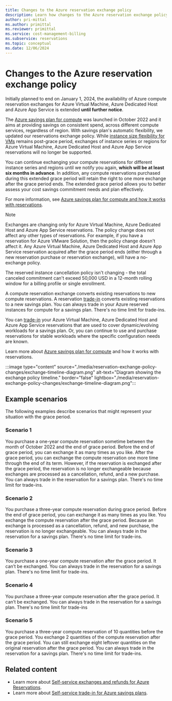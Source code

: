 ```yaml
---
title: Changes to the Azure reservation exchange policy
description: Learn how changes to the Azure reservation exchange policy might affect you.
author: pri-mittal
ms.author: primittal
ms.reviewer: primittal
ms.service: cost-management-billing
ms.subservice: reservations
ms.topic: conceptual
ms.date: 12/06/2024
---
```


# Changes to the Azure reservation exchange policy

Initially planned to end on January 1, 2024, the availability of Azure compute reservation exchanges for Azure Virtual Machine, Azure Dedicated Host and Azure App Service is extended **until further notice**.

The [Azure savings plan for compute](https://azure.microsoft.com/pricing/offers/savings-plan-compute) was launched in October 2022 and it aims at providing savings on consistent spend, across different compute services, regardless of region. With savings plan's automatic flexibility, we updated our reservations exchange policy. While [instance size flexibility for VMs](/azure/virtual-machines/reserved-vm-instance-size-flexibility) remains post-grace period, exchanges of instance series or regions for Azure Virtual Machine, Azure Dedicated Host and Azure App Service reservations will no longer be supported.

You can continue exchanging your compute reservations for different instance series and regions until we notify you again, **which will be at least six months in advance**. In addition, any compute reservations purchased during this extended grace period will retain the right to one more exchange after the grace period ends. The extended grace period allows you to better assess your cost savings commitment needs and plan effectively.

For more information, see [Azure savings plan for compute and how it works with reservations](../savings-plan/decide-between-savings-plan-reservation.md).

>[!NOTE]
> Exchanges are changing only for Azure Virtual Machine, Azure Dedicated Host and Azure App Service reservations. The policy change does not affect any other types of reservations. For example, if you have a reservation for Azure VMware Solution, then the policy change doesn't affect it. Any Azure Virtual Machine, Azure Dedicated Host and Azure App Service reservation acquired after the grace period ends (either through a new reservation purchase or reservation exchange), will have a no-exchange policy.

The reserved instance cancellation policy isn't changing - the total canceled commitment can't exceed 50,000 USD in a 12-month rolling window for a billing profile or single enrollment.

A compute reservation exchange converts existing reservations to new compute reservations. A reservation [trade-in](../savings-plan/reservation-trade-in.md) converts existing reservations to a new savings plan. You can always trade in your Azure reserved instances for compute for a savings plan. There's no time limit for trade-ins.

You can [trade-in](../savings-plan/reservation-trade-in.md) your Azure Virtual Machine, Azure Dedicated Host and Azure App Service reservations that are used to cover dynamic/evolving workloads for a savings plan. Or, you can continue to use and purchase reservations for stable workloads where the specific configuration needs are known.

Learn more about [Azure savings plan for compute](../savings-plan/index.yml) and how it works with reservations.

:::image type="content" source="./media/reservation-exchange-policy-changes/exchange-timeline-diagram.png" alt-text="Diagram showing the exchange policy timeline." border="false" lightbox="./media/reservation-exchange-policy-changes/exchange-timeline-diagram.png":::

## Example scenarios

The following examples describe scenarios that might represent your situation with the grace period.

### Scenario 1

You purchase a one-year compute reservation sometime between the month of October 2022 and the end of grace period. Before the end of grace period, you can exchange it as many times as you like. After the grace period, you can exchange the compute reservation one more time through the end of its term. However, if the reservation is exchanged after the grace period, the reservation is no longer exchangeable because exchanges are processed as a cancellation, refund, and a new purchase. You can always trade in the reservation for a savings plan. There's no time limit for trade-ins.

### Scenario 2

You purchase a three-year compute reservation during grace period. Before the end of grace period, you can exchange it as many times as you like. You exchange the compute reservation after the grace period. Because an exchange is processed as a cancellation, refund, and new purchase, the reservation is no longer exchangeable. You can always trade in the reservation for a savings plan. There's no time limit for trade-ins.

### Scenario 3

You purchase a one-year compute reservation after the grace period. It can’t be exchanged. You can always trade in the reservation for a savings plan. There's no time limit for trade-ins.

### Scenario 4

You purchase a three-year compute reservation after the grace period. It can’t be exchanged. You can always trade in the reservation for a savings plan. There's no time limit for trade-ins

### Scenario 5

You purchase a three-year compute reservation of 10 quantities before the grace period. You exchange 2 quantities of the compute reservation after the grace period. You can still exchange eight leftover quantities on the original reservation after the grace period. You can always trade in the reservation for a savings plan. There's no time limit for trade-ins.

## Related content

- Learn more about [Self-service exchanges and refunds for Azure Reservations](exchange-and-refund-azure-reservations.md).
- Learn more about [Self-service trade-in for Azure savings plans](../savings-plan/reservation-trade-in.md).
